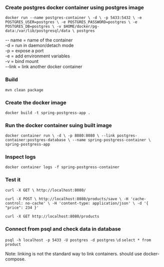 ### Create postgres docker container using postgres image
`docker run --name postgres-container \
-d \
-p 5433:5432 \
-e POSTGRES_USER=postgres \
-e POSTGRES_PASSWORD=postgres \
-e POSTGRES_DB=postgres \
-v $HOME/docker/pg-data:/var/lib/postgresql/data \
postgres`

-- name = name of the container  
-d = run in daemon/detach mode  
-p = expose a port  
-e = add environment variables  
-v = bind mount  
--link = link another docker container  

### Build
`mvn clean package`

### Create the docker image
`docker build -t spring-postgress-app .`

### Run the docker container suing built image
`docker container run \
-d \
-p 8080:8080 \
--link postgres-container:postgres-database \
--name spring-postgress-container \
spring-postgress-app`

### Inspect logs
`docker container logs -f spring-postgress-container`

### Test it
`curl -X GET \
   http://localhost:8080/`
   
`curl -X POST \
   http://localhost:8080/products/save \
   -H 'cache-control: no-cache' \
   -H 'content-type: application/json' \
   -d '{
 	"price": 234
 }'`

`curl -X GET http://localhost:8080/products`

### Connect from psql and check data in database
`psql -h localhost -p 5433 -U postgres -d postgres`
`\d`
`select * from product`

Note: linking is not the standard way to link containers. should use docker-compose.